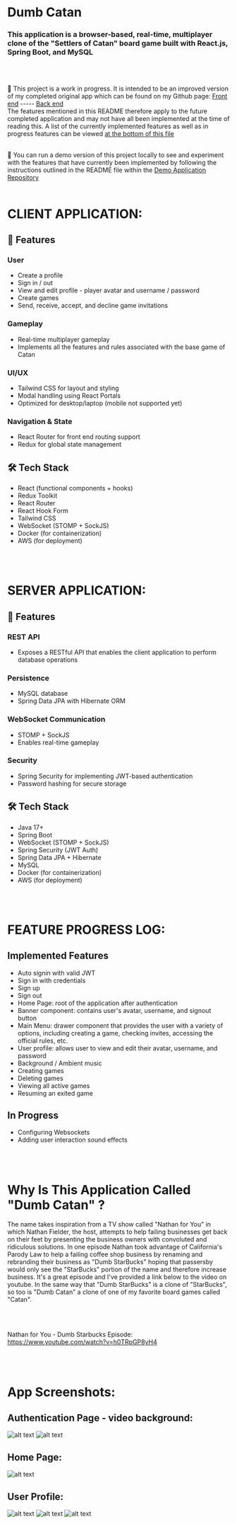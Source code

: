 # Dumb Catan

### This application is a browser-based, real-time, multiplayer clone of the "Settlers of Catan" board game built with React.js, Spring Boot, and MySQL
<br></br>

🚧 This project is a work in progress. It is intended to be an improved version of my completed original app which can be found on my Github page: [Front end](https://github.com/rmatusza/DumbCatanClient-Public) ----- [Back end](https://github.com/rmatusza/DumbCatanServer-Public)  
The features mentioned in this README therefore apply to the future completed application and may not have all been implemented at the time of reading this. A list of the currently implemented features as well as in progress features can be viewed [at the bottom of this file](#feature-progress-log)
<br></br>

🚀 You can run a demo version of this project locally to see and experiment with the features that have currently been implemented by following the instructions outlined in the README file within the [Demo Application Repository](https://github.com/rmatusza/dumbcatan-v2-demo)
<br></br>

# CLIENT APPLICATION:

## 🧩 Features

### User
- Create a profile
- Sign in / out
- View and edit profile - player avatar and username / password
- Create games
- Send, receive, accept, and decline game invitations

### Gameplay
- Real-time multiplayer gameplay
- Implements all the features and rules associated with the base game of Catan

### UI/UX
- Tailwind CSS for layout and styling
- Modal handling using React Portals
- Optimized for desktop/laptop (mobile not supported yet)

### Navigation & State
- React Router for front end routing support
- Redux for global state management

## 🛠️ Tech Stack

- React (functional components + hooks)
- Redux Toolkit
- React Router
- React Hook Form
- Tailwind CSS
- WebSocket (STOMP + SockJS)
- Docker (for containerization)
- AWS (for deployment)

<br></br>

# SERVER APPLICATION: 

## 🧩 Features

### REST API
- Exposes a RESTful API that enables the client application to perform database operations

### Persistence
- MySQL database 
- Spring Data JPA with Hibernate ORM

### WebSocket Communication
- STOMP + SockJS
- Enables real-time gameplay

### Security
- Spring Security for implementing JWT-based authentication
- Password hashing for secure storage

## 🛠️ Tech Stack

- Java 17+
- Spring Boot
- WebSocket (STOMP + SockJS)
- Spring Security (JWT Auth)
- Spring Data JPA + Hibernate
- MySQL
- Docker (for containerization)
- AWS (for deployment)

<br></br>

# FEATURE PROGRESS LOG:

## Implemented Features
- Auto signin with valid JWT
- Sign in with credentials
- Sign up
- Sign out
- Home Page: root of the application after authentication
- Banner component: contains user's avatar, username, and signout button
- Main Menu: drawer component that provides the user with a variety of options, including creating a game, checking invites, accessing the official rules, etc.
- User profile: allows user to view and edit their avatar, username, and password
- Background / Ambient music
- Creating games
- Deleting games
- Viewing all active games
- Resuming an exited game

## In Progress
- Configuring Websockets
- Adding user interaction sound effects

<br></br>

# Why Is This Application Called "Dumb Catan" ?
The name takes inspiration from a TV show called "Nathan for You" in which Nathan Fielder, the host, attempts to help failing businesses get back on their feet by presenting the business owners with convoluted and ridiculous solutions. In one episode Nathan took advantage of California's Parody Law to help a failing coffee shop business by renaming and rebranding their business as "Dumb StarBucks" hoping that passersby would only see the "StarBucks" portion of the name and therefore increase business. It's a great episode and I've provided a link below to the video on youtube. In the same way that "Dumb StarBucks" is a clone of "StarBucks", so too is "Dumb Catan" a clone of one of my favorite board games called "Catan".

<br></br>

Nathan for You - Dumb Starbucks Episode: https://www.youtube.com/watch?v=h0TRpGP8yH4

<br></br>

# App Screenshots:

## Authentication Page - video background:
![alt text](./readme-images/authentication-1.png)
![alt text](./readme-images/authentication-2.png)

## Home Page:
![alt text](./readme-images/home-page.png)

## User Profile:
![alt text](./readme-images/user-profile-1.png)
![alt text](./readme-images/user-profile-2.png)
![alt text](./readme-images/user-profile-3.png)
